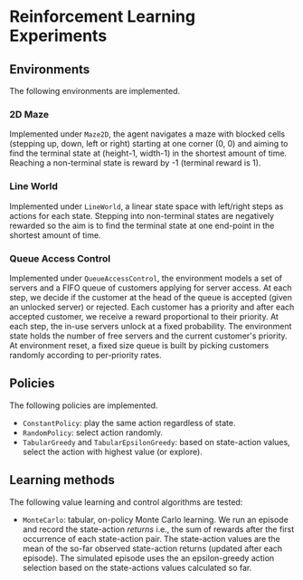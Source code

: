 # Reinforcement Learning Experiments


## Environments

The following environments are implemented.

### 2D Maze

Implemented under `Maze2D`, the agent navigates a maze with blocked cells (stepping up, down, left or right) starting at one corner (0, 0) and aiming to find the terminal state at (height-1, width-1) in the shortest amount of time. Reaching a non-terminal state is reward by -1 (terminal reward is 1).

### Line World

Implemented under `LineWorld`, a linear state space with left/right steps as actions for each state. Stepping into non-terminal states are negatively rewarded so the aim is to find the terminal state at one end-point in the shortest amount of time.


### Queue Access Control

Implemented under `QueueAccessControl`, the environment models a set of servers and a FIFO queue of customers applying for server access. At each step, we decide if the customer at the head of the queue is accepted (given an unlocked server) or rejected. Each customer has a priority and after each accepted customer, we receive a reward proportional to their priority. At each step, the in-use servers unlock at a fixed probability. The environment state holds the number of free servers and the current customer's priority. At environment reset, a fixed size queue is built by picking customers randomly according to per-priority rates. 


## Policies

The following policies are implemented.

- `ConstantPolicy`: play the same action regardless of state.
- `RandomPolicy`: select action randomly.
- `TabularGreedy` and `TabularEpsilonGreedy`: based on state-action values, select the action with highest value (or explore).

## Learning methods

The following value learning and control algorithms are tested:

- `MonteCarlo`: tabular, on-policy Monte Carlo learning. We run an episode and record the state-action _returns_ i.e., the sum of rewards after the first occurrence of each state-action pair. The state-action values are the mean of the so-far observed state-action returns (updated after each episode). The simulated episode uses the an epsilon-greedy action selection based on the state-actions values calculated so far. 